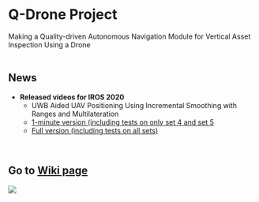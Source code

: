 # Q-Drone Project
Making a Quality-driven Autonomous Navigation Module for Vertical Asset Inspection Using a Drone
<br/>
<br/>

## News
* **Released videos for IROS 2020**
  - UWB Aided UAV Positioning Using Incremental Smoothing with Ranges and Multilateration
  - [1-minute version (including tests on only set 4 and set 5](https://youtu.be/y-s3sQYWZY8)
  - [Full version (including tests on all sets)](https://youtu.be/BHdCxzn9JAs)
<br/>


## Go to [Wiki page](https://github.com/yorku-ausml/vai_uav/wiki)

![](https://github.com/yorku-ausml/vai_uav/blob/master/doc_supp/test2.jpg)

